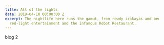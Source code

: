 ```yaml
---
title: All of the lights
date: 2019-04-10 00:00:00 Z
excerpt: The nightlife here runs the gamut, from rowdy izakayas and beer bars, to
  red-light entertainment and the infamous Robot Restaurant.
---
```


blog 2